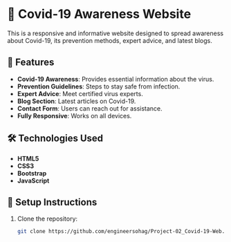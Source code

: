 # 🦠 Covid-19 Awareness Website

This is a responsive and informative website designed to spread awareness about Covid-19, its prevention methods, expert advice, and latest blogs.

## 🚀 Features

- **Covid-19 Awareness**: Provides essential information about the virus.
- **Prevention Guidelines**: Steps to stay safe from infection.
- **Expert Advice**: Meet certified virus experts.
- **Blog Section**: Latest articles on Covid-19.
- **Contact Form**: Users can reach out for assistance.
- **Fully Responsive**: Works on all devices.


## 🛠️ Technologies Used

- **HTML5**
- **CSS3**
- **Bootstrap**
- **JavaScript**

## 📌 Setup Instructions

1. Clone the repository:
   ```sh
   git clone https://github.com/engineersohag/Project-02_Covid-19-Web.git
